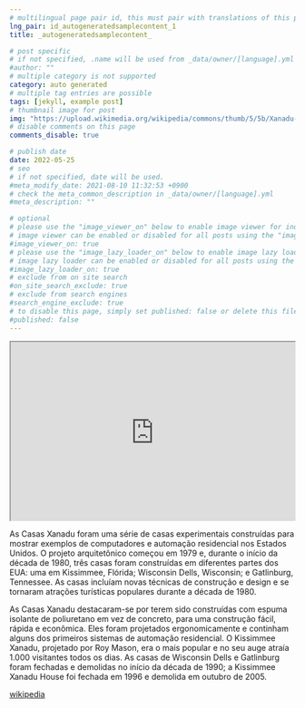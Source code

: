 ```yaml
---
# multilingual page pair id, this must pair with translations of this page. (This name must be unique)
lng_pair: id_autogeneratedsamplecontent_1
title: _autogeneratedsamplecontent_

# post specific
# if not specified, .name will be used from _data/owner/[language].yml
#author: ""
# multiple category is not supported
category: auto generated
# multiple tag entries are possible
tags: [jekyll, example post]
# thumbnail image for post
img: "https://upload.wikimedia.org/wikipedia/commons/thumb/5/5b/Xanadu-House-in-Kissimmee-Florida-1990.jpg/1536px-Xanadu-House-in-Kissimmee-Florida-1990.jpg"
# disable comments on this page
comments_disable: true

# publish date
date: 2022-05-25
# seo
# if not specified, date will be used.
#meta_modify_date: 2021-08-10 11:32:53 +0900
# check the meta_common_description in _data/owner/[language].yml
#meta_description: ""

# optional
# please use the "image_viewer_on" below to enable image viewer for individual pages or posts (_posts/ or [language]/_posts folders).
# image viewer can be enabled or disabled for all posts using the "image_viewer_posts: true" setting in _data/conf/main.yml.
#image_viewer_on: true
# please use the "image_lazy_loader_on" below to enable image lazy loader for individual pages or posts (_posts/ or [language]/_posts folders).
# image lazy loader can be enabled or disabled for all posts using the "image_lazy_loader_posts: true" setting in _data/conf/main.yml.
#image_lazy_loader_on: true
# exclude from on site search
#on_site_search_exclude: true
# exclude from search engines
#search_engine_exclude: true
# to disable this page, simply set published: false or delete this file
#published: false
---
```


<div style="position:relative;padding-bottom:56.25%;padding-top:35px;height:0;overflow:hidden">
    <iframe style="position:absolute;top:0;left:0;width:100%;height:100%"  src="https://www.youtube.com/embed/8E03DaDCog4?si=rk3zRMP9_8siefou" title="YouTube video player"  allowfullscreen>
    </iframe>
</div>

As Casas Xanadu foram uma série de casas experimentais construídas para mostrar exemplos de computadores e automação residencial nos Estados Unidos. O projeto arquitetônico começou em 1979 e, durante o início da década de 1980, três casas foram construídas em diferentes partes dos EUA: uma em Kissimmee, Flórida; Wisconsin Dells, Wisconsin; e Gatlinburg, Tennessee. As casas incluíam novas técnicas de construção e design e se tornaram atrações turísticas populares durante a década de 1980.

As Casas Xanadu destacaram-se por terem sido construídas com espuma isolante de poliuretano em vez de concreto, para uma construção fácil, rápida e econômica. Eles foram projetados ergonomicamente e continham alguns dos primeiros sistemas de automação residencial. O Kissimmee Xanadu, projetado por Roy Mason, era o mais popular e no seu auge atraía 1.000 visitantes todos os dias. As casas de Wisconsin Dells e Gatlinburg foram fechadas e demolidas no início da década de 1990; a Kissimmee Xanadu House foi fechada em 1996 e demolida em outubro de 2005.

[wikipedia](https://en.m.wikipedia.org/wiki/Xanadu_Houses)
